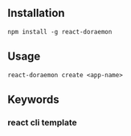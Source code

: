 ## Installation
```
npm install -g react-doraemon
```

## Usage
```
react-doraemon create <app-name>
```

## Keywords

### react cli template


<!-- commander.js：一个命令行框架，用来解析用户命令行输入和参数。

handlebars.js：一个模板引擎，用来将用户提交的信息动态填充到文件中。

Inquirer.js：一个交互式命令行工具，像 vue-cli3 中那样在命令行中和用户交互。

chalk.js：给终端的字体加上颜色，更加炫酷。

download-git-repo：下载并提取 Git 仓库，主要用来下载项目模板。

log-symbols：在终端上显示出 √ 或 × 等的图标。

ora：在终端上显示一些小图标（loading、succeed、warn 等） -->
